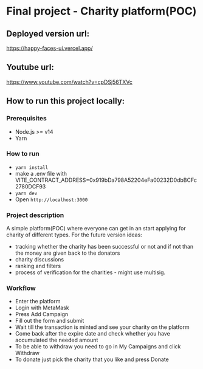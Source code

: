 # Final project - Charity platform(POC)

## Deployed version url:

https://happy-faces-ui.vercel.app/

## Youtube url:

https://www.youtube.com/watch?v=cpDSj56TXVc

## How to run this project locally:

### Prerequisites

- Node.js >= v14
- Yarn

### How to run

- `yarn install`
- make a .env file with
  VITE_CONTRACT_ADDRESS=0x919bDa798A52204eFa00232D0dbBCFc2780DCF93
- `yarn dev`
- Open `http://localhost:3000`

### Project description

A simple platform(POC) where everyone can get in an start applying for charity of different types. For the future version ideas:

- tracking whether the charity has been successful or not and if not than the money are given back to the donators
- charity discussions
- ranking and filters
- process of verification for the charities - might use multisig.

### Workflow

- Enter the platform
- Login with MetaMask
- Press Add Campaign
- Fill out the form and submit
- Wait till the transaction is minted and see your charity on the platform
- Come back after the expire date and check whether you have accumulated the needed amount
- To be able to withdraw you need to go in My Campaigns and click Withdraw
- To donate just pick the charity that you like and press Donate
